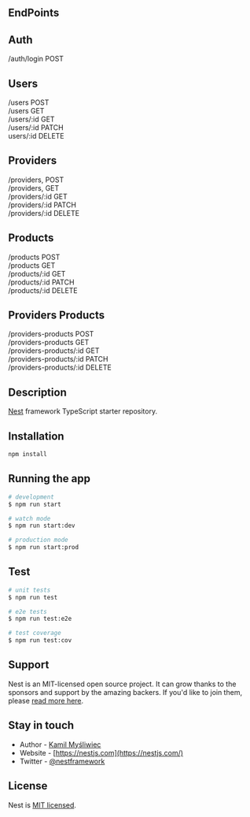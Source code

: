 ## EndPoints

Auth
----------------------

/auth/login                   POST

Users
----------------------

/users                        POST\
/users                        GET\
/users/:id                    GET\
/users/:id                    PATCH\
users/:id                     DELETE

Providers
----------------------

/providers,                   POST\
/providers,                   GET\
/providers/:id                GET\
/providers/:id                PATCH\
/providers/:id                DELETE

Products
----------------------

/products                     POST\
/products                     GET\
/products/:id                 GET\
/products/:id                 PATCH\
/products/:id                 DELETE

Providers Products
-----------------------

/providers-products           POST\
/providers-products           GET\
/providers-products/:id       GET\
/providers-products/:id       PATCH\
/providers-products/:id       DELETE


## Description

[Nest](https://github.com/nestjs/nest) framework TypeScript starter repository.

## Installation

```bash
npm install
```

## Running the app

```bash
# development
$ npm run start

# watch mode
$ npm run start:dev

# production mode
$ npm run start:prod
```

## Test

```bash
# unit tests
$ npm run test

# e2e tests
$ npm run test:e2e

# test coverage
$ npm run test:cov
```

## Support

Nest is an MIT-licensed open source project. It can grow thanks to the sponsors and support by the amazing backers. If you'd like to join them, please [read more here](https://docs.nestjs.com/support).

## Stay in touch

- Author - [Kamil Myśliwiec](https://kamilmysliwiec.com)
- Website - [https://nestjs.com](https://nestjs.com/)
- Twitter - [@nestframework](https://twitter.com/nestframework)

## License

Nest is [MIT licensed](LICENSE).

